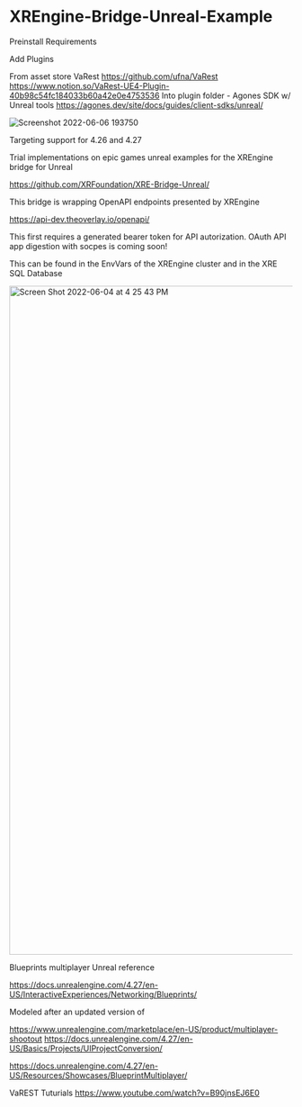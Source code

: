 # XREngine-Bridge-Unreal-Example

Preinstall Requirements

Add Plugins

From asset store VaRest https://github.com/ufna/VaRest
https://www.notion.so/VaRest-UE4-Plugin-40b98c54fc184033b60a42e0e4753536
Into plugin folder - Agones SDK w/ Unreal tools https://agones.dev/site/docs/guides/client-sdks/unreal/

![Screenshot 2022-06-06 193750](https://user-images.githubusercontent.com/5104160/172296219-06d6d420-7fc4-4981-bf0a-35869768adcd.png)

Targeting support for 4.26 and 4.27

Trial implementations on epic games unreal examples for the XREngine bridge for Unreal

https://github.com/XRFoundation/XRE-Bridge-Unreal/

This bridge is wrapping OpenAPI endpoints presented by XREngine 

https://api-dev.theoverlay.io/openapi/

This first requires a generated bearer token for API autorization. OAuth API app digestion with socpes is coming soon!

This can be found in the EnvVars of the XREngine cluster and in the XRE SQL Database

<img width="1189" alt="Screen Shot 2022-06-04 at 4 25 43 PM" src="https://user-images.githubusercontent.com/5104160/172028647-084f7aa0-d358-4b15-b6be-5788ee7d7ec4.png">

Blueprints multiplayer Unreal reference

https://docs.unrealengine.com/4.27/en-US/InteractiveExperiences/Networking/Blueprints/

Modeled after an updated version of

https://www.unrealengine.com/marketplace/en-US/product/multiplayer-shootout 
https://docs.unrealengine.com/4.27/en-US/Basics/Projects/UIProjectConversion/

https://docs.unrealengine.com/4.27/en-US/Resources/Showcases/BlueprintMultiplayer/

VaREST Tuturials https://www.youtube.com/watch?v=B90jnsEJ6E0

